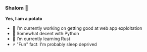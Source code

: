 ### Shalom 👋

<!--
**potato-jackson/potato-jackson** is a ✨ _special_ ✨ repository because its `README.md` (this file) appears on your GitHub profile.
-->
**Yes, I am a potato**
- 🔭 I’m currently working on getting good at web app exploitation
- 🐍 Somewhat decent with Python
- 🌱 I’m currently learning Rust
- ⚡ "Fun" fact: I'm probably sleep deprived
